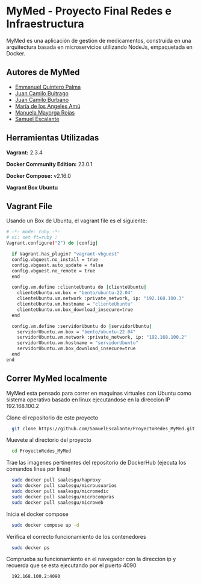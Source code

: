 # MyMed - Proyecto Final Redes e Infraestructura

MyMed es una aplicación de gestión de medicamentos, construida en una arquitectura basada en microservicios utilizando NodeJs, empaquetada en Docker. 

## Autores de MyMed

- [Emmanuel Quintero Palma](https://github.com/emmanuelqp)
- [Juan Camilo Buitrago](https://github.com/jcamilobg)
- [Juan Camilo Burbano](https://www.github.com/SamuelEscalante)
- [María de los Angeles Amú](https://github.com/mdlangeles)
- [Manuela Mayorga Rojas](https://github.com/ManuelaMayorga1)
- [Samuel Escalante](https://www.github.com/SamuelEscalante)

## Herramientas Utilizadas

**Vagrant:** 2.3.4

**Docker Community Edition:** 23.0.1

**Docker Compose:**  v2.16.0

**Vagrant Box Ubuntu** 

## Vagrant File

Usando un Box de Ubuntu, el vagrant file es el siguiente: 

```bash
# -*- mode: ruby -*-
# vi: set ft=ruby :
Vagrant.configure("2") do |config|

  if Vagrant.has_plugin? "vagrant-vbguest"
  config.vbguest.no_install = true
  config.vbguest.auto_update = false
  config.vbguest.no_remote = true
  end

  config.vm.define :clienteUbuntu do |clienteUbuntu|
    clienteUbuntu.vm.box = "bento/ubuntu-22.04"
    clienteUbuntu.vm.network :private_network, ip: "192.168.100.3"
    clienteUbuntu.vm.hostname = "clienteUbuntu"
    clienteUbuntu.vm.box_download_insecure=true
  end

  config.vm.define :servidorUbuntu do |servidorUbuntu|
    servidorUbuntu.vm.box = "bento/ubuntu-22.04"
    servidorUbuntu.vm.network :private_network, ip: "192.168.100.2"
    servidorUbuntu.vm.hostname = "servidorUbuntu"
    servidorUbuntu.vm.box_download_insecure=true
  end
end
```

## Correr MyMed localmente

MyMed esta pensado para correr en maquinas virtuales con Ubuntu como sistema operativo basado en linux ejecutandose en la direccion IP 192.168.100.2

Clone el repositorio de este proyecto

```bash
  git clone https://github.com/SamuelEscalante/ProyectoRedes_MyMed.git
```

Muevete al directorio del proyecto

```bash
  cd ProyectoRedes_MyMed
```

Trae las imagenes pertinentes del repositorio de DockerHub (ejecuta los comandos linea por linea)

```bash
  sudo docker pull saalesgu/haproxy
  sudo docker pull saalesgu/microusuarios
  sudo docker pull saalesgu/micromedic
  sudo docker pull saalesgu/microcompras
  sudo docker pull saalesgu/microweb
```

Inicia el docker compose

```bash
  sudo docker compose up -d
```

Verifica el correcto funcionamiento de los contenedores

```bash
  sudo docker ps
```
Comprueba su funcionamiento en el navegador con la direccion ip y recuerda que se esta ejecutando por el puerto 4090

```bash
  192.168.100.2:4090
```